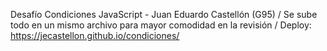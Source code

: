 Desafío Condiciones JavaScript - Juan Eduardo Castellón (G95) / 
Se sube todo en un mismo archivo para mayor comodidad en la revisión / 
Deploy: https://jecastellon.github.io/condiciones/
